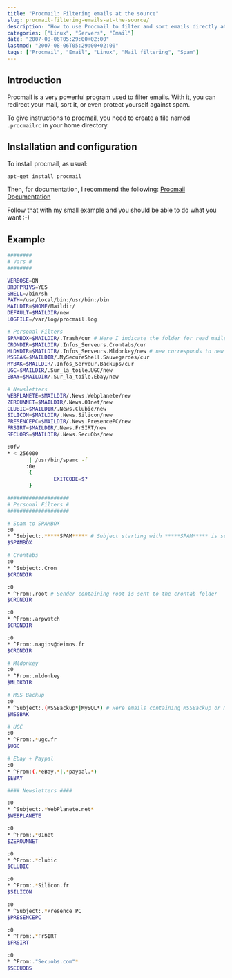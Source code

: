```yaml
---
title: "Procmail: Filtering emails at the source"
slug: procmail-filtering-emails-at-the-source/
description: "How to use Procmail to filter and sort emails directly at source level on Linux systems."
categories: ["Linux", "Servers", "Email"]
date: "2007-08-06T05:29:00+02:00"
lastmod: "2007-08-06T05:29:00+02:00"
tags: ["Procmail", "Email", "Linux", "Mail filtering", "Spam"]
---
```


## Introduction

Procmail is a very powerful program used to filter emails. With it, you can redirect your mail, sort it, or even protect yourself against spam.

To give instructions to procmail, you need to create a file named `.procmailrc` in your home directory.

## Installation and configuration

To install procmail, as usual:

```bash
apt-get install procmail
```

Then, for documentation, I recommend the following:
[Procmail Documentation](../../static/pdf/procmail1.pdf)

Follow that with my small example and you should be able to do what you want :-)

## Example

```bash
########
# Vars #
########

VERBOSE=ON
DROPPRIVS=YES
SHELL=/bin/sh
PATH=/usr/local/bin:/usr/bin:/bin
MAILDIR=$HOME/Maildir/
DEFAULT=$MAILDIR/new
LOGFILE=/var/log/procmail.log

# Personal Filters
SPAMBOX=$MAILDIR/.Trash/cur # Here I indicate the folder for read mails
CRONDIR=$MAILDIR/.Infos_Serveurs.Crontabs/cur
MLDKDIR=$MAILDIR/.Infos_Serveurs.Mldonkey/new # new corresponds to new mails
MSSBAK=$MAILDIR/.MySecureShell.Sauvegardes/cur
MYBAK=$MAILDIR/.Infos_Serveur.Backups/cur
UGC=$MAILDIR/.Sur_la_toile.UGC/new
EBAY=$MAILDIR/.Sur_la_toile.Ebay/new

# Newsletters
WEBPLANETE=$MAILDIR/.News.Webplanete/new
ZEROUNNET=$MAILDIR/.News.01net/new
CLUBIC=$MAILDIR/.News.Clubic/new
SILICON=$MAILDIR/.News.Silicon/new
PRESENCEPC=$MAILDIR/.News.PresencePC/new
FRSIRT=$MAILDIR/.News.FrSIRT/new
SECUOBS=$MAILDIR/.News.SecuObs/new

:0fw
* < 256000
       | /usr/bin/spamc -f
      :0e
       {
               EXITCODE=$?
       }

####################
# Personal Filters #
####################

# Spam to SPAMBOX
:0
* ^Subject:.*****SPAM***** # Subject starting with *****SPAM***** is sent to $SPAMBOX
$SPAMBOX

# Crontabs
:0
* ^Subject:.Cron
$CRONDIR

:0
* ^From:.root # Sender containing root is sent to the crontab folder
$CRONDIR

:0
* ^From:.arpwatch
$CRONDIR

:0
* ^From:.nagios@deimos.fr
$CRONDIR

# Mldonkey
:0
* ^From:.mldonkey
$MLDKDIR

# MSS Backup
:0
* ^Subject:.(MSSBackup*|MySQL*) # Here emails containing MSSBackup or MySQL are sent to $MSSBAK
$MSSBAK

# UGC
:0
* ^From:.*ugc.fr
$UGC

# Ebay + Paypal
:0
* ^From:(.*eBay.*|.*paypal.*)
$EBAY

#### Newsletters ####

:0
* ^Subject:.*WebPlanete.net*
$WEBPLANETE

:0
* ^From:.*01net
$ZEROUNNET

:0
* ^From:.*clubic
$CLUBIC

:0
* ^From:.*Silicon.fr
$SILICON

:0
* ^Subject:.*Presence PC
$PRESENCEPC

:0
* ^From:.*FrSIRT
$FRSIRT

:0
* ^From:."Secuobs.com"*
$SECUOBS
```
